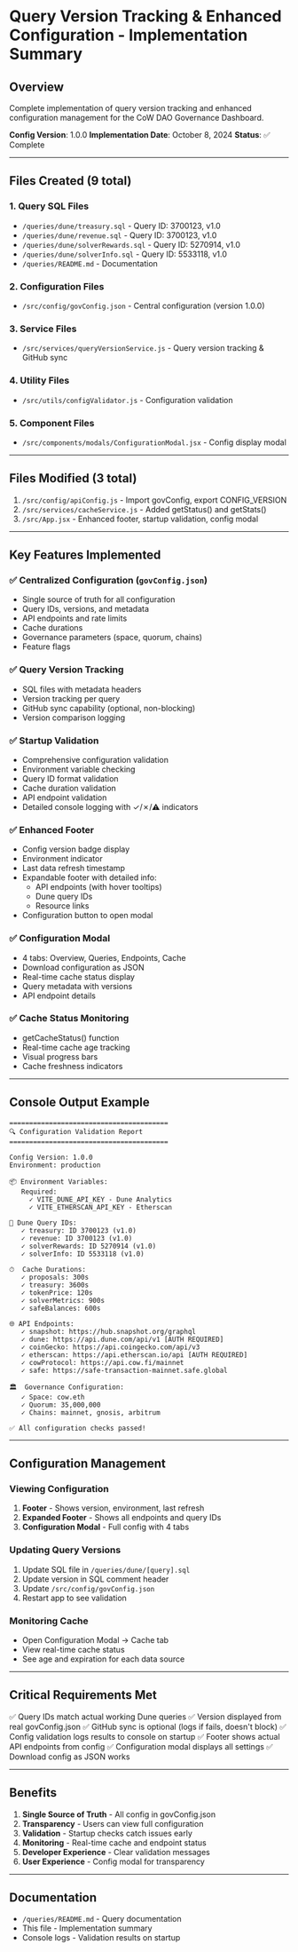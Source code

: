 # Query Version Tracking & Enhanced Configuration - Implementation Summary

## Overview

Complete implementation of query version tracking and enhanced configuration management for the CoW DAO Governance Dashboard.

**Config Version**: 1.0.0
**Implementation Date**: October 8, 2024
**Status**: ✅ Complete

---

## Files Created (9 total)

### 1. Query SQL Files
- `/queries/dune/treasury.sql` - Query ID: 3700123, v1.0
- `/queries/dune/revenue.sql` - Query ID: 3700123, v1.0
- `/queries/dune/solverRewards.sql` - Query ID: 5270914, v1.0
- `/queries/dune/solverInfo.sql` - Query ID: 5533118, v1.0
- `/queries/README.md` - Documentation

### 2. Configuration Files
- `/src/config/govConfig.json` - Central configuration (version 1.0.0)

### 3. Service Files
- `/src/services/queryVersionService.js` - Query version tracking & GitHub sync

### 4. Utility Files
- `/src/utils/configValidator.js` - Configuration validation

### 5. Component Files
- `/src/components/modals/ConfigurationModal.jsx` - Config display modal

---

## Files Modified (3 total)

1. `/src/config/apiConfig.js` - Import govConfig, export CONFIG_VERSION
2. `/src/services/cacheService.js` - Added getStatus() and getStats()
3. `/src/App.jsx` - Enhanced footer, startup validation, config modal

---

## Key Features Implemented

### ✅ Centralized Configuration (`govConfig.json`)
- Single source of truth for all configuration
- Query IDs, versions, and metadata
- API endpoints and rate limits
- Cache durations
- Governance parameters (space, quorum, chains)
- Feature flags

### ✅ Query Version Tracking
- SQL files with metadata headers
- Version tracking per query
- GitHub sync capability (optional, non-blocking)
- Version comparison logging

### ✅ Startup Validation
- Comprehensive configuration validation
- Environment variable checking
- Query ID format validation
- Cache duration validation
- API endpoint validation
- Detailed console logging with ✓/✗/⚠ indicators

### ✅ Enhanced Footer
- Config version badge display
- Environment indicator
- Last data refresh timestamp
- Expandable footer with detailed info:
  - API endpoints (with hover tooltips)
  - Dune query IDs
  - Resource links
- Configuration button to open modal

### ✅ Configuration Modal
- 4 tabs: Overview, Queries, Endpoints, Cache
- Download configuration as JSON
- Real-time cache status display
- Query metadata with versions
- API endpoint details

### ✅ Cache Status Monitoring
- getCacheStatus() function
- Real-time cache age tracking
- Visual progress bars
- Cache freshness indicators

---

## Console Output Example

```
========================================
🔍 Configuration Validation Report
========================================

Config Version: 1.0.0
Environment: production

📦 Environment Variables:
   Required:
     ✓ VITE_DUNE_API_KEY - Dune Analytics
     ✓ VITE_ETHERSCAN_API_KEY - Etherscan

🔢 Dune Query IDs:
   ✓ treasury: ID 3700123 (v1.0)
   ✓ revenue: ID 3700123 (v1.0)
   ✓ solverRewards: ID 5270914 (v1.0)
   ✓ solverInfo: ID 5533118 (v1.0)

⏱  Cache Durations:
   ✓ proposals: 300s
   ✓ treasury: 3600s
   ✓ tokenPrice: 120s
   ✓ solverMetrics: 900s
   ✓ safeBalances: 600s

🌐 API Endpoints:
   ✓ snapshot: https://hub.snapshot.org/graphql
   ✓ dune: https://api.dune.com/api/v1 [AUTH REQUIRED]
   ✓ coinGecko: https://api.coingecko.com/api/v3
   ✓ etherscan: https://api.etherscan.io/api [AUTH REQUIRED]
   ✓ cowProtocol: https://api.cow.fi/mainnet
   ✓ safe: https://safe-transaction-mainnet.safe.global

🏛  Governance Configuration:
   ✓ Space: cow.eth
   ✓ Quorum: 35,000,000
   ✓ Chains: mainnet, gnosis, arbitrum

✅ All configuration checks passed!
```

---

## Configuration Management

### Viewing Configuration
1. **Footer** - Shows version, environment, last refresh
2. **Expanded Footer** - Shows all endpoints and query IDs
3. **Configuration Modal** - Full config with 4 tabs

### Updating Query Versions
1. Update SQL file in `/queries/dune/[query].sql`
2. Update version in SQL comment header
3. Update `/src/config/govConfig.json`
4. Restart app to see validation

### Monitoring Cache
- Open Configuration Modal → Cache tab
- View real-time cache status
- See age and expiration for each data source

---

## Critical Requirements Met

✅ Query IDs match actual working Dune queries
✅ Version displayed from real govConfig.json
✅ GitHub sync is optional (logs if fails, doesn't block)
✅ Config validation logs results to console on startup
✅ Footer shows actual API endpoints from config
✅ Configuration modal displays all settings
✅ Download config as JSON works

---

## Benefits

1. **Single Source of Truth** - All config in govConfig.json
2. **Transparency** - Users can view full configuration
3. **Validation** - Startup checks catch issues early
4. **Monitoring** - Real-time cache and endpoint status
5. **Developer Experience** - Clear validation messages
6. **User Experience** - Config modal for transparency

---

## Documentation

- `/queries/README.md` - Query documentation
- This file - Implementation summary
- Console logs - Validation results on startup

